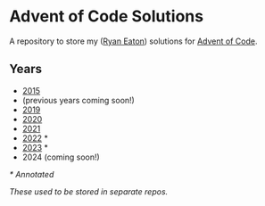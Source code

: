 # Advent of Code Solutions
A repository to store my ([Ryan Eaton](https://www.linkedin.com/in/ryan-l-eaton/)) solutions for [Advent of Code](https://adventofcode.com/).

## Years
 - [2015](2015/readme.md)
 - (previous years coming soon!)
 - [2019](2019/readme.md)
 - [2020](2020/readme.md)
 - [2021](2021/readme.md)
 - [2022](2022/README.md) *
 - [2023](2023/readme.md) *
 - 2024 (coming soon!)

 *\* Annotated*
 
 *These used to be stored in separate repos.*